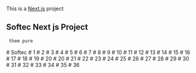 This is a [Next.js](https://nextjs.org/) project 

## Softec Next js Project 

 

```bash
 them pure 
```
#   S o f t e c  
 #   1  
 #   2  
 #   3  
 #   4  
 #   5  
 #   6  
 #   7  
 #   8  
 #   9  
 #   1 0  
 #   1 1  
 #   1 2  
 #   1 3  
 #   1 4  
 #   1 5  
 #   1 6  
 #   1 7  
 #   1 8  
 #   1 9  
 #   2 0  
 #   2 0  
 #   2 1  
 #   2 2  
 #   2 3  
 #   2 4  
 #   2 5  
 #   2 6  
 #   2 7  
 #   2 8  
 #   2 9  
 #   3 0  
 #   3 1  
 #   3 2  
 #   3 3  
 #   3 4  
 #   3 5  
 #   3 6  
 